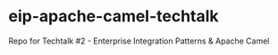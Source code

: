 # eip-apache-camel-techtalk
Repo for Techtalk #2 - Enterprise Integration Patterns &amp; Apache Camel
